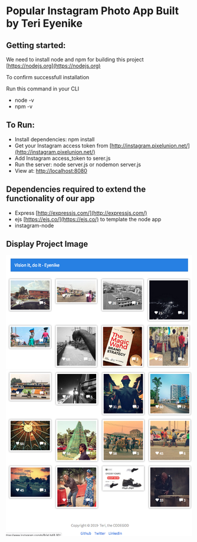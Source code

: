 # Popular Instagram Photo App Built by Teri Eyenike

## Getting started:

We need to install node and npm for building this project
[https://nodejs.org](https://nodejs.org)

To confirm successfull installation

Run this command in your CLI

+ node -v
+ npm -v

## To Run:

+ Install dependencies: npm install
+ Get your Instagram access token from [http://instagram.pixelunion.net/](http://instagram.pixelunion.net/)
+ Add Instagram access_token to serer.js
+ Run the server: node server.js or nodemon server.js
+ View at: [http://localhost:8080](http://localhost:8080)

## Dependencies required to extend the functionality of our app
+ Express [http://expressjs.com/](http://expressjs.com/)
+ ejs [https://ejs.co/](https://ejs.co/) to template the node app
+ instagram-node

## Display Project Image
![alt text](https://github.com/terieyenike/instagram-app/blob/master/img/Model1.png "Vision it, do it - Teri")
![alt text](https://github.com/terieyenike/instagram-app/blob/master/img/Model1.1.png "Vision it, do it - Teri")
